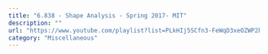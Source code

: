 ```yaml
---
title: "6.838 - Shape Analysis - Spring 2017- MIT"
description: ""
url: "https://www.youtube.com/playlist?list=PLkHIj5SCfn3-FeWqD3xeOZWP2kQYY654o"
category: "Miscellaneous"
---
```

